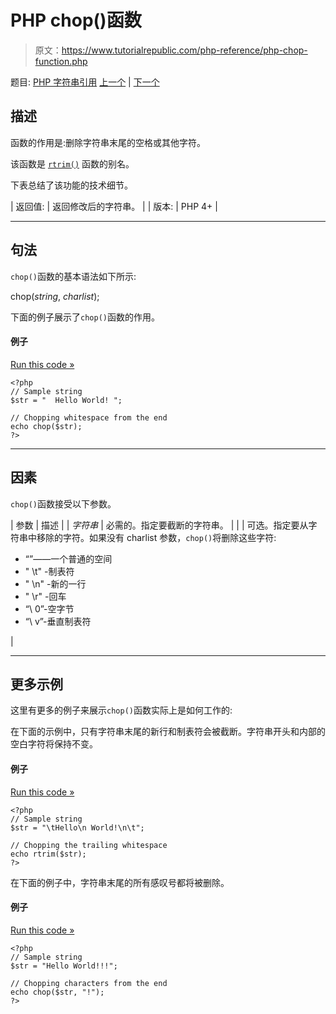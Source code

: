 # PHP chop()函数

> 原文：<https://www.tutorialrepublic.com/php-reference/php-chop-function.php>

题目: [PHP 字符串引用](php-string-functions.php) [上一个](php-bin2hex-function.php) | [下一个](php-chr-function.php)

## 描述

函数的作用是:删除字符串末尾的空格或其他字符。

该函数是 [`rtrim()`](php-rtrim-function.php) 函数的别名。

下表总结了该功能的技术细节。

| 返回值: | 返回修改后的字符串。 |
| 版本: | PHP 4+ |

* * *

## 句法

`chop()`函数的基本语法如下所示:

chop(*string*, *charlist*);

下面的例子展示了`chop()`函数的作用。

#### 例子

[Run this code »](../codelab.php?topic=php&file=chop-whitespace-from-the-end-of-a-string "Run this code to view the output")

```
<?php
// Sample string
$str = "  Hello World! ";

// Chopping whitespace from the end
echo chop($str);
?>
```

* * *

## 因素

`chop()`函数接受以下参数。

| 参数 | 描述 |
| *字符串* | 必需的。指定要截断的字符串。 |
|  | 可选。指定要从字符串中移除的字符。如果没有 charlist 参数，`chop()`将删除这些字符:

*   “”——一个普通的空间
*   " \t" -制表符
*   " \n" -新的一行
*   " \r" -回车
*   “\ 0”-空字节
*   “\ v”-垂直制表符

 |

* * *

## 更多示例

这里有更多的例子来展示`chop()`函数实际上是如何工作的:

在下面的示例中，只有字符串末尾的新行和制表符会被截断。字符串开头和内部的空白字符将保持不变。

#### 例子

[Run this code »](../codelab.php?topic=php&file=remove-new-line-and-tab-characters-from-the-end-of-a-string "Run this code to view the output")

```
<?php
// Sample string
$str = "\tHello\n World!\n\t";

// Chopping the trailing whitespace
echo rtrim($str);
?>
```

在下面的例子中，字符串末尾的所有感叹号都将被删除。

#### 例子

[Run this code »](../codelab.php?topic=php&file=strip-characters-from-the-end-of-a-string "Run this code to view the output")

```
<?php
// Sample string
$str = "Hello World!!!";

// Chopping characters from the end
echo chop($str, "!");
?>
```